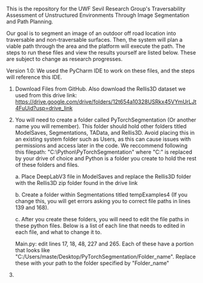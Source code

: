 This is the repository for the UWF Sevil Research Group's Traversability Assessment of Unstructured Environments Through Image Segmentation and Path Planning. 

Our goal is to segment an image of an outdoor off road location into traversable and non-traversable surfaces. Then, the system will plan a viable path through the area and the platform will execute the path.
The steps to run these files and view the results yourself are listed below. These are subject to change as research progresses.

Version 1.0: 
We used the PyCharm IDE to work on these files, and the steps will reference this IDE.

1. Download Files from GitHub. Also download the Rellis3D dataset we used from this drive link:
   https://drive.google.com/drive/folders/12t654a10328USRkx45VYmUrLJt4FuUid?usp=drive_link 

2. You will need to create a folder called PyTorchSegmentation (Or another name you will remember). This folder should hold other folders titled ModelSaves, Segmentations, TAData, and Rellis3D. Avoid placing this in an existing system folder such as Users, as this can cause issues with permissions and access later in the code. We reccommend following this filepath: "C:\Python\PyTorchSegmentation\" where "C:" is replaced by your drive of choice and Python is a folder you create to hold the rest of these folders and files. 

   a. Place DeepLabV3 file in ModelSaves and replace the Rellis3D folder with the Rellis3D zip folder found in the drive link

   b. Create a folder within Segmentations titled tempExamples4 (If you change this, you will get errors asking you to correct file paths in lines 139 and 168).

   c. After you create these folders, you will need to edit the file paths in these python files. Below is a list of each line that needs to edited in each file, and what to change it to.

   Main.py: edit lines 17, 18, 48, 227 and 265. Each of these have a portion that looks like "C:/Users/maste/Desktop/PyTorchSegmentation/Folder_name". Replace these with your path to the folder specified by "Folder_name"

4. 
     


